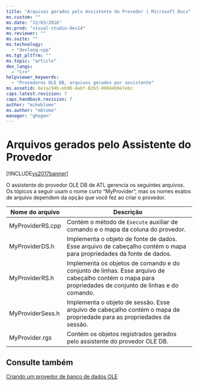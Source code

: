 ```yaml
---
title: "Arquivos gerados pelo Assistente do Provedor | Microsoft Docs"
ms.custom: ""
ms.date: "12/03/2016"
ms.prod: "visual-studio-dev14"
ms.reviewer: ""
ms.suite: ""
ms.technology: 
  - "devlang-cpp"
ms.tgt_pltfrm: ""
ms.topic: "article"
dev_langs: 
  - "C++"
helpviewer_keywords: 
  - "Provedores OLE DB, arquivos gerados por assistente"
ms.assetid: 6e1ac94b-eb90-4abf-82b3-06944b947ebc
caps.latest.revision: 7
caps.handback.revision: 7
author: "mikeblome"
ms.author: "mblome"
manager: "ghogen"
---
```

# Arquivos gerados pelo Assistente do Provedor
[!INCLUDE[vs2017banner](../../assembler/inline/includes/vs2017banner.md)]

O assistente do provedor OLE DB de ATL gerencia os seguintes arquivos.  Os tópicos a seguir usam o nome curto “MyProvider”, mas os nomes exatos de arquivo dependem da opção que você fez ao criar o provedor.  
  
|Nome do arquivo|Descrição|  
|---------------------|---------------|  
|MyProviderRS.cpp|Contém o método de `Execute` auxiliar de comando e o mapa da coluna do provedor.|  
|MyProviderDS.h|Implementa o objeto de fonte de dados.  Esse arquivo de cabeçalho contém o mapa para propriedades da fonte de dados.|  
|MyProviderRS.h|Implementa os objetos de comando e do conjunto de linhas.  Esse arquivo de cabeçalho contém o mapa para propriedades de conjunto de linhas e do comando.|  
|MyProviderSess.h|Implementa o objeto de sessão.  Esse arquivo de cabeçalho contém o mapa de propriedade para as propriedades da sessão.|  
|MyProvider.rgs|Contém os objetos registrados gerados pelo assistente do provedor OLE DB.|  
  
## Consulte também  
 [Criando um provedor de banco de dados OLE](../../data/oledb/creating-an-ole-db-provider.md)